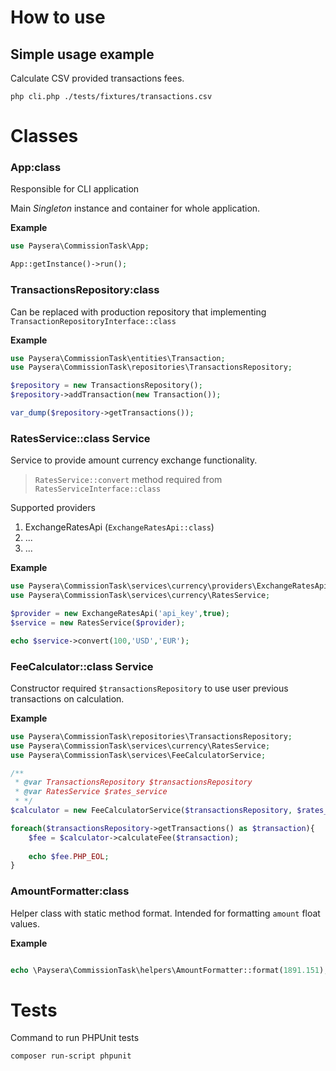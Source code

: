 # How to use

## Simple usage example

Calculate CSV provided transactions fees.

```shell
php cli.php ./tests/fixtures/transactions.csv
```

# Classes

### App:class

Responsible for CLI application

Main *Singleton* instance and container for whole application.

**Example**

```php
use Paysera\CommissionTask\App;

App::getInstance()->run();
```

### TransactionsRepository:class

Can be replaced with production repository that implementing `TransactionRepositoryInterface::class`

**Example**

```php
use Paysera\CommissionTask\entities\Transaction;
use Paysera\CommissionTask\repositories\TransactionsRepository;

$repository = new TransactionsRepository();
$repository->addTransaction(new Transaction());

var_dump($repository->getTransactions());
```

### RatesService::class Service

Service to provide amount currency exchange functionality.

> `RatesService::convert` method required from `RatesServiceInterface::class`

Supported providers

1. ExchangeRatesApi (`ExchangeRatesApi::class`)
2. ...
3. ...

**Example**

```php
use Paysera\CommissionTask\services\currency\providers\ExchangeRatesApi;
use Paysera\CommissionTask\services\currency\RatesService;

$provider = new ExchangeRatesApi('api_key',true);
$service = new RatesService($provider);

echo $service->convert(100,'USD','EUR');
```

### FeeCalculator::class Service

Constructor required `$transactionsRepository` to use user previous transactions on calculation.

**Example**

```php
use Paysera\CommissionTask\repositories\TransactionsRepository;
use Paysera\CommissionTask\services\currency\RatesService;
use Paysera\CommissionTask\services\FeeCalculatorService;

/**
 * @var TransactionsRepository $transactionsRepository
 * @var RatesService $rates_service
 * */
$calculator = new FeeCalculatorService($transactionsRepository, $rates_service);

foreach($transactionsRepository->getTransactions() as $transaction){
    $fee = $calculator->calculateFee($transaction);
    
    echo $fee.PHP_EOL;
}

```

### AmountFormatter:class

Helper class with static method format. Intended for formatting `amount` float values.

**Example**

```php

echo \Paysera\CommissionTask\helpers\AmountFormatter::format(1891.151);

```

# Tests

Command to run PHPUnit tests

```bash
composer run-script phpunit
```